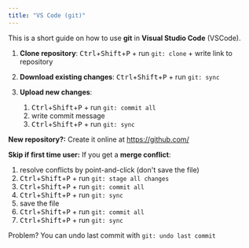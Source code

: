 ```yaml
---
title: "VS Code (git)"
---
```


This is a short guide on how to use **git** in **Visual Studio Code** (VSCode).

1. **Clone repository**: <kbd>Ctrl</kbd>+<kbd>Shift</kbd>+<kbd>P</kbd> + run `git: clone` + write link to repository
2. **Download existing changes**: <kbd>Ctrl</kbd>+<kbd>Shift</kbd>+<kbd>P</kbd> + run `git: sync`
3. **Upload new changes**: 
  
    1. <kbd>Ctrl</kbd>+<kbd>Shift</kbd>+<kbd>P</kbd> + run `git: commit all`
    2. write commit message
    3. <kbd>Ctrl</kbd>+<kbd>Shift</kbd>+<kbd>P</kbd> + run `git: sync`
    
**New repository?:** Create it online at https://github.com/

**Skip if first time user:** If you get a **merge conflict**:

1. resolve conflicts by point-and-click (don't save the file)
2. <kbd>Ctrl</kbd>+<kbd>Shift</kbd>+<kbd>P</kbd> + run `git: stage all changes`
3. <kbd>Ctrl</kbd>+<kbd>Shift</kbd>+<kbd>P</kbd> + run `git: commit all`
4. <kbd>Ctrl</kbd>+<kbd>Shift</kbd>+<kbd>P</kbd> + run `git: sync`
5. save the file
6. <kbd>Ctrl</kbd>+<kbd>Shift</kbd>+<kbd>P</kbd> + run `git: commit all`
7. <kbd>Ctrl</kbd>+<kbd>Shift</kbd>+<kbd>P</kbd> + run `git: sync`

Problem? You can undo last commit with `git: undo last commit`
